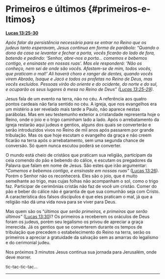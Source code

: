 # Primeiros e últimos {#primeiros-e-ltimos}

[**Lucas 13:25-30**](http://bibliaonline.com.br/acf/lc/13/25-30)

_Após falar da persistência necessária para se entrar no Reino que os judeus tanto esperavam, Jesus continua em forma de parábola: “Quando o dono da casa se levantar e fechar a porta, vocês ficarão do lado de fora, batendo e pedindo: ‘Senhor, abre-nos a porta... comemos e bebemos contigo, e ensinaste em nossas ruas’. Mas ele responderá: ‘Não os conheço, nem sei de onde são vocês. Afastem-se de mim, todos vocês, que praticam o mal!’ Ali haverá choro e ranger de dentes, quando vocês virem Abraão, Isaque e Jacó e todos os profetas no Reino de Deus, mas vocês excluídos. Pessoas virão do oriente e do ocidente, do norte e do sul, e ocuparão os seus lugares à mesa no Reino de Deus” (_[_Lucas 13:25-29_](http://bibliaonline.com.br/acf/lc/13/25-29)_)._

Jesus fala de um evento na terra, não no céu. A referência aos quatro pontos cardeais não faria sentido no céu. A igreja, que nos evangelhos era um mistério a ser revelado mais tarde a Paulo, não aparece nestas parábolas. Mas em seu testemunho exterior a cristandade representa hoje o Reino, onde o joio e o trigo caminham lado a lado. Após o arrebatamento da igreja restarão aqui judeus e gentios, alguns dos quais se converterão e serão introduzidos vivos no Reino de mil anos após passarem por grande tribulação. Mas os que hoje escutam o evangelho da graça e não creem ficarão na terra após o arrebatamento, sem uma segunda chance de conversão. Só quem nunca escutou poderá se converter.

O mundo está cheio de cristãos que praticam sua religião, participam da ceia comendo do pão e bebendo do cálice, e escutam os pregadores da Palavra que falam em nome de Jesus. São estes que irão argumentar: “_Comemos e bebemos contigo, e ensinaste em nossas ruas”_ ([Lucas 13:26](http://bibliaonline.com.br/acf/lc/13/26)). Porém o Senhor não os reconhecerá. Eles são o joio, que é muito semelhante ao trigo, mas cujas folhas não acompanham o sol, como o trigo faz. Participar de cerimônias cristãs não faz de você um cristão. Comer do pão e beber do cálice não é garantia de que sua comunhão seja com Cristo. A característica dos falsos discípulos é que eles praticam o mal, já que a religião não dá uma vida nova para se viver para Deus.

Mas quem são os “_últimos que serão primeiros, e primeiros que serão últimos”_ ([Lucas 13:30](http://bibliaonline.com.br/acf/lc/13/30))? Os primeiros a receberem os oráculos de Deus foram os judeus, porém seu legalismo os privou de apreciar a graça imerecida. Já os gentios que se converterem durante os tempos de tribulação que precedem o estabelecimento do Reino na terra, serão os primeiros a apreciar a gratuidade da salvação sem as amarras do legalismo e do cerimonial judeu.

Nos próximos 3 minutos Jesus continua sua jornada para Jerusalém, onde deve morrer.

tic-tac-tic-tac...

*****